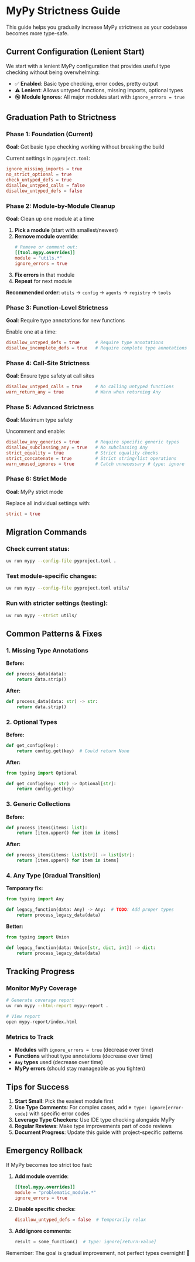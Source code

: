 # MyPy Strictness Guide

This guide helps you gradually increase MyPy strictness as your codebase becomes more type-safe.

## Current Configuration (Lenient Start)

We start with a lenient MyPy configuration that provides useful type checking without being overwhelming:

- ✅ **Enabled**: Basic type checking, error codes, pretty output
- ⚠️ **Lenient**: Allows untyped functions, missing imports, optional types
- 🔇 **Module Ignores**: All major modules start with `ignore_errors = true`

## Graduation Path to Strictness

### Phase 1: Foundation (Current)
**Goal**: Get basic type checking working without breaking the build

Current settings in `pyproject.toml`:
```toml
ignore_missing_imports = true
no_strict_optional = true
check_untyped_defs = true
disallow_untyped_calls = false
disallow_untyped_defs = false
```

### Phase 2: Module-by-Module Cleanup
**Goal**: Clean up one module at a time

1. **Pick a module** (start with smallest/newest)
2. **Remove module override**:
   ```toml
   # Remove or comment out:
   [[tool.mypy.overrides]]
   module = "utils.*"
   ignore_errors = true
   ```
3. **Fix errors** in that module
4. **Repeat** for next module

**Recommended order**: `utils` → `config` → `agents` → `registry` → `tools`

### Phase 3: Function-Level Strictness
**Goal**: Require type annotations for new functions

Enable one at a time:
```toml
disallow_untyped_defs = true      # Require type annotations
disallow_incomplete_defs = true   # Require complete type annotations
```

### Phase 4: Call-Site Strictness
**Goal**: Ensure type safety at call sites

```toml
disallow_untyped_calls = true     # No calling untyped functions
warn_return_any = true            # Warn when returning Any
```

### Phase 5: Advanced Strictness
**Goal**: Maximum type safety

Uncomment and enable:
```toml
disallow_any_generics = true      # Require specific generic types
disallow_subclassing_any = true   # No subclassing Any
strict_equality = true            # Strict equality checks
strict_concatenate = true         # Strict string/list operations
warn_unused_ignores = true        # Catch unnecessary # type: ignore
```

### Phase 6: Strict Mode
**Goal**: MyPy strict mode

Replace all individual settings with:
```toml
strict = true
```

## Migration Commands

### Check current status:
```bash
uv run mypy --config-file pyproject.toml .
```

### Test module-specific changes:
```bash
uv run mypy --config-file pyproject.toml utils/
```

### Run with stricter settings (testing):
```bash
uv run mypy --strict utils/
```

## Common Patterns & Fixes

### 1. Missing Type Annotations
**Before:**
```python
def process_data(data):
    return data.strip()
```

**After:**
```python
def process_data(data: str) -> str:
    return data.strip()
```

### 2. Optional Types
**Before:**
```python
def get_config(key):
    return config.get(key)  # Could return None
```

**After:**
```python
from typing import Optional

def get_config(key: str) -> Optional[str]:
    return config.get(key)
```

### 3. Generic Collections
**Before:**
```python
def process_items(items: list):
    return [item.upper() for item in items]
```

**After:**
```python
def process_items(items: list[str]) -> list[str]:
    return [item.upper() for item in items]
```

### 4. Any Type (Gradual Transition)
**Temporary fix:**
```python
from typing import Any

def legacy_function(data: Any) -> Any:  # TODO: Add proper types
    return process_legacy_data(data)
```

**Better:**
```python
from typing import Union

def legacy_function(data: Union[str, dict, int]) -> dict:
    return process_legacy_data(data)
```

## Tracking Progress

### Monitor MyPy Coverage
```bash
# Generate coverage report
uv run mypy --html-report mypy-report .

# View report
open mypy-report/index.html
```

### Metrics to Track
- **Modules** with `ignore_errors = true` (decrease over time)
- **Functions** without type annotations (decrease over time)
- **`Any` types** used (decrease over time)
- **MyPy errors** (should stay manageable as you tighten)

## Tips for Success

1. **Start Small**: Pick the easiest module first
2. **Use Type Comments**: For complex cases, add `# type: ignore[error-code]` with specific error codes
3. **Leverage Type Checkers**: Use IDE type checking alongside MyPy
4. **Regular Reviews**: Make type improvements part of code reviews
5. **Document Progress**: Update this guide with project-specific patterns

## Emergency Rollback

If MyPy becomes too strict too fast:

1. **Add module override**:
   ```toml
   [[tool.mypy.overrides]]
   module = "problematic_module.*"
   ignore_errors = true
   ```

2. **Disable specific checks**:
   ```toml
   disallow_untyped_defs = false  # Temporarily relax
   ```

3. **Add ignore comments**:
   ```python
   result = some_function()  # type: ignore[return-value]
   ```

Remember: The goal is gradual improvement, not perfect types overnight! 🎯
